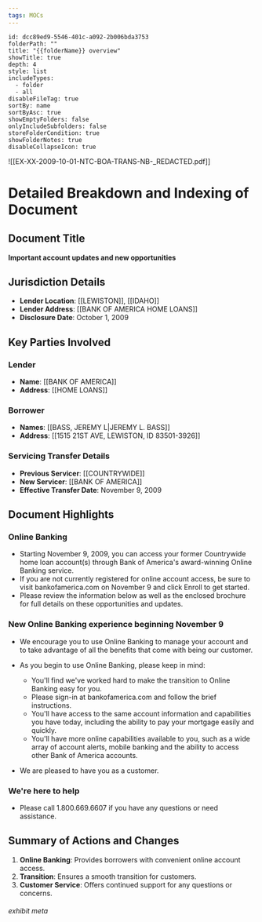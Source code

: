 ```yaml
---
tags: MOCs
---
```

```folder-overview
id: dcc89ed9-5546-401c-a092-2b006bda3753
folderPath: ""
title: "{{folderName}} overview"
showTitle: true
depth: 4
style: list
includeTypes:
  - folder
  - all
disableFileTag: true
sortBy: name
sortByAsc: true
showEmptyFolders: false
onlyIncludeSubfolders: false
storeFolderCondition: true
showFolderNotes: true
disableCollapseIcon: true
```


![[EX-XX-2009-10-01-NTC-BOA-TRANS-NB-_REDACTED.pdf]]


# Detailed Breakdown and Indexing of Document

## Document Title
**Important account updates and new opportunities** 

## Jurisdiction Details
- **Lender Location**: [[LEWISTON]], [[IDAHO]] 
- **Lender Address**: [[BANK OF AMERICA HOME LOANS]]
- **Disclosure Date**: October 1, 2009 

## Key Parties Involved
### Lender
- **Name**: [[BANK OF AMERICA]] 
- **Address**: [[HOME LOANS]] 

### Borrower
- **Names**: [[BASS, JEREMY L|JEREMY L. BASS]]
- **Address**: [[1515 21ST AVE, LEWISTON, ID 83501-3926]] 

### Servicing Transfer Details
- **Previous Servicer**: [[COUNTRYWIDE]] 
- **New Servicer**: [[BANK OF AMERICA]] 
- **Effective Transfer Date**: November 9, 2009 

## Document Highlights

### Online Banking
- Starting November 9, 2009, you can access your former Countrywide home loan account(s) through Bank of America's award-winning Online Banking service. 
- If you are not currently registered for online account access, be sure to visit bankofamerica.com on November 9 and click Enroll to get started. 
- Please review the information below as well as the enclosed brochure for full details on these opportunities and updates. 

### New Online Banking experience beginning November 9
- We encourage you to use Online Banking to manage your account and to take advantage of all the benefits that come with being our customer. 
- As you begin to use Online Banking, please keep in mind: 

  - You'll find we've worked hard to make the transition to Online Banking easy for you. 
  - Please sign-in at bankofamerica.com and follow the brief instructions. 
  - You'll have access to the same account information and capabilities you have today, including the ability to pay your mortgage easily and quickly. 
  - You'll have more online capabilities available to you, such as a wide array of account alerts, mobile banking and the ability to access other Bank of America accounts. 

- We are pleased to have you as a customer. 

### We're here to help
- Please call 1.800.669.6607 if you have any questions or need assistance. 

## Summary of Actions and Changes
1. **Online Banking**: Provides borrowers with convenient online account access. 
2. **Transition**: Ensures a smooth transition for customers. 
3. **Customer Service**: Offers continued support for any questions or concerns. 


###### exhibit meta
